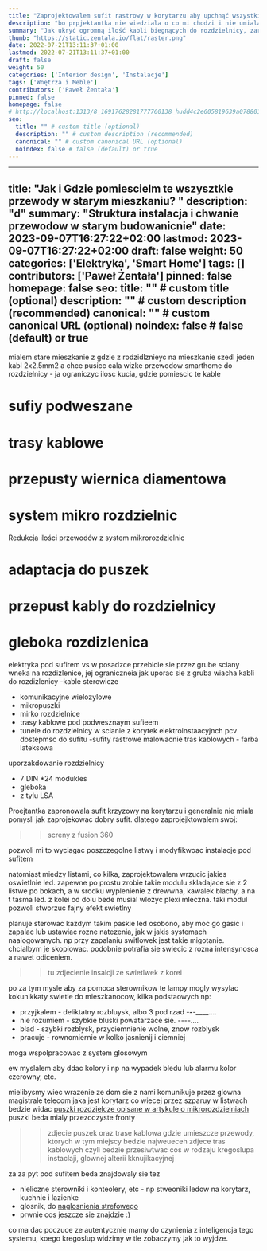 ```yaml
---
title: "Zaprojektowalem sufit rastrowy w korytarzu aby upchnąć wszystkie kable"
description: "bo prpjektantka nie wiedziala o co mi chodzi i nie umiala zrbic nic innego niz zainstalowac kraty z suyfitu rastrowego ;/ mi sie podoba. "
summary: "Jak ukryć ogromną ilość kabli biegnących do rozdzielnicy, zarazem nie tracąc mozliwosc modyfikacji czy rozbudowy instalacji inteligentnego domu? Ja zdecydowałem się zamaskować główną magistralę komunikacyjną, gdzie zbiegają się ze sobą wszystkie przewody, tak zwanym sufitem otwartym, ukrywając je za ażurową, listwową konstrukcją."
thumb: "https://static.zentala.io/flat/raster.png"
date: 2022-07-21T13:11:37+01:00
lastmod: 2022-07-21T13:11:37+01:00
draft: false
weight: 50
categories: ['Interior design', 'Instalacje']
tags: ['Wnętrza i Meble']
contributors: ['Paweł Żentała']
pinned: false
homepage: false
# http://localhost:1313/8_16917628281777760138_hudd4c2e605819639a0788014b2452f048_0_746a42a5b4aad78e8d819b2964c865c8.webp
seo:
  title: "" # custom title (optional)
  description: "" # custom description (recommended)
  canonical: "" # custom canonical URL (optional)
  noindex: false # false (default) or true
---
```


---
title: "Jak i Gdzie pomiescielm te wszysztkie przewody w starym mieszkaniu? "
description: "d"
summary: "Struktura instalacja i chwanie przewodow w starym budowanicnie"
date: 2023-09-07T16:27:22+02:00
lastmod: 2023-09-07T16:27:22+02:00
draft: false
weight: 50
categories: ['Elektryka', 'Smart Home']
tags: []
contributors: ['Paweł Żentała']
pinned: false
homepage: false
seo:
  title: "" # custom title (optional)
  description: "" # custom description (recommended)
  canonical: "" # custom canonical URL (optional)
  noindex: false # false (default) or true
---


mialem stare mieszkanie z gdzie z rodzidlznieyc na mieszkanie szedl jeden kabl 2x2.5mm2 a chce pusicc cala wizke przewodow smarthome do rozdzielnicy - ja ograniczyc ilosc kucia, gdzie pomiescic te kable

# sufiy podweszane

# trasy kablowe

# przepusty wiernica diamentowa

# system mikro rozdzielnic

Redukcja ilości przewodów z system mikrorozdzielnic

# adaptacja do puszek

# przepust kably do rozdzielnicy

# gleboka rozdizlenica




elektryka pod sufirem vs w posadzce
przebicie sie przez grube sciany
wneka na rozdizlenice, jej ograniczneia
jak uporac sie z gruba wiacha kabli do rozdizlenicy
 -kable sterowicze
 - komunikacyjne wielozylowe
 - mikropuszki
 - mirko rozdzielnice
 - trasy kablowe pod podwesznaym sufieem
  - tunele do rozdzielnicy w scianie z korytek elektroinstaacyjnch pcv
dostepmsc do sufitu -sufity rastrowe
malowacnie tras kablowych - farba lateksowa

uporzakdowanie rozdzielnicy
- 7 DIN *24 modukles
- gleboka
- z tylu LSA



Proejtantka zapronowala sufit krzyzowy na korytarzu i generalnie nie miala pomysli jak zaprojekowac dobry sufit. dlatego zaprojejktowalem swoj:

>> screny z fusion 360

pozwoli mi to wyciagac poszczegolne listwy i modyfikwoac instalacje pod sufitem

natomiast miedzy listami, co kilka, zaprojektowalem wrzucic jakies oswietlnie led. zapewne po prostu zrobie takie modulu skladajace sie z 2 listwe po bokach, a w srodku wyplenienie z drewwna, kawalek blachy, a na t tasma led. z kolei od dolu bede musial wlozyc plexi mleczna. taki modul pozwoli stworzuc fajny efekt swietlny

planuje sterowac kazdym takim paskie led osobono, aby moc go gasic i zapalac lub ustawiac rozne natezenia, jak w jakis systemach naalogowanych. np przy zapalaniu switlowek jest takie migotanie. chcialbym je skopiowac. podobnie potrafia sie swiecic z rozna intensynosca a nawet odiceniem.

>> tu zdjecienie insalcji ze swietlwek z korei

po za tym mysle aby za pomoca sterownikow te lampy mogly wysylac kokunikkaty swietle do mieszkanocow, kilka podstaowych np:
- przyjkalem - deliktatny rozbluysk, albo 3 pod rzad -___-___-____....
- nie rozumiem - szybkie bluski powatarzace sie. -_-_-_-_....
- blad - szybki rozblysk, przyciemnienie wolne, znow rozblysk
- pracuje - rownomiernie w kolko jasnienij i ciemniej

moga wspolpracowac z system glosowym

ew myslalem aby ddac kolory i np na wypadek bledu lub alarmu kolor czerowny,
etc.

mielibysmy wiec wrazenie ze dom sie z nami komunikuje przez glowna magistrale telecom jaka jest korytarz
co wiecej przez szparuy w listwach bedzie widac [puszki rozdzielcze opisane w artykule o mikrorozdzielniach]()
puszki beda mialy przezoczyste fronty
>> zdjecie puszek
oraz trase kablowa gdzie umieszcze przewody, ktorych w tym miejscy bedzie najweueceh
>> zdjece tras kablowych
czyli bedzie przesiwtwac cos w rodzaju kregoslupa instaclaji, glownej alterii kknujikacyjnej

za za pyt pod sufitem  beda znajdowaly sie tez
- nieliczne sterowniki i konteolery, etc - np stweoniki ledow na korytarz, kuchnie i lazienke
- glosnik, do [naglosnienia strefowego]()
- prwnie cos jeszcze sie znajdzie :)

co ma dac poczuce ze autentycznie mamy do czynienia z inteligencja tego systemu, koego kregoslup widzimy w tle
zobaczymy jak to wyjdze.
